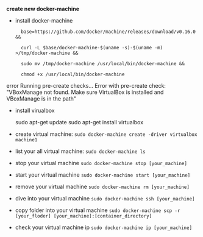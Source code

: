 **create new docker-machine**

- install docker-machine

		base=https://github.com/docker/machine/releases/download/v0.16.0 && 

		curl -L $base/docker-machine-$(uname -s)-$(uname -m) >/tmp/docker-machine &&

		sudo mv /tmp/docker-machine /usr/local/bin/docker-machine &&

		chmod +x /usr/local/bin/docker-machine

error
	Running pre-create checks...
	Error with pre-create check: "VBoxManage not found. Make sure VirtualBox is installed and VBoxManage is in the path"

- install virualbox

	sudo apt-get update
	sudo apt-get install virtualbox

- create virtual machine: `sudo docker-machine create -driver virtualbox machine1`
- list your all virtual machine: `sudo docker-machine ls`
- stop your virtual machine  `sudo docker-machine stop [your_machine]`
- start your virtual machine `sudo docker-machine start [your_machine]`
- remove your virtual machine `sudo docker-machine rm [your_machine]`
- dive into your virtual machine `sudo docker-machine ssh [your_machine]` 
- copy folder into your virtual machine `sudo docker-machine scp -r [your_floder] [your_machine]:[container_directory]`
- check your virtual machine ip `sudo docker-machine ip [your_machine]` 
